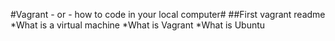 #Vagrant - or - how to code in your local computer#
##First vagrant readme
*What is a virtual machine
*What is Vagrant
*What is Ubuntu
